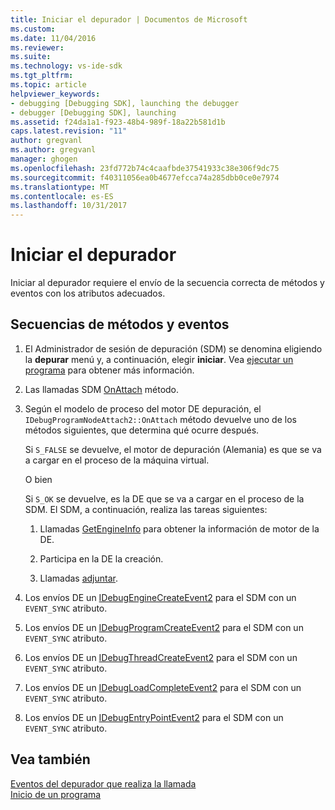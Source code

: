 ```yaml
---
title: Iniciar el depurador | Documentos de Microsoft
ms.custom: 
ms.date: 11/04/2016
ms.reviewer: 
ms.suite: 
ms.technology: vs-ide-sdk
ms.tgt_pltfrm: 
ms.topic: article
helpviewer_keywords:
- debugging [Debugging SDK], launching the debugger
- debugger [Debugging SDK], launching
ms.assetid: f24da1a1-f923-48b4-989f-18a22b581d1b
caps.latest.revision: "11"
author: gregvanl
ms.author: gregvanl
manager: ghogen
ms.openlocfilehash: 23fd772b74c4caafbde37541933c38e306f9dc75
ms.sourcegitcommit: f40311056ea0b4677efcca74a285dbb0ce0e7974
ms.translationtype: MT
ms.contentlocale: es-ES
ms.lasthandoff: 10/31/2017
---
```

# <a name="launching-the-debugger"></a>Iniciar el depurador
Iniciar al depurador requiere el envío de la secuencia correcta de métodos y eventos con los atributos adecuados.  
  
## <a name="sequences-of-methods-and-events"></a>Secuencias de métodos y eventos  
  
1.  El Administrador de sesión de depuración (SDM) se denomina eligiendo la **depurar** menú y, a continuación, elegir **iniciar**. Vea [ejecutar un programa](../../extensibility/debugger/launching-a-program.md) para obtener más información.  
  
2.  Las llamadas SDM [OnAttach](../../extensibility/debugger/reference/idebugprogramnodeattach2-onattach.md) método.  
  
3.  Según el modelo de proceso del motor DE depuración, el `IDebugProgramNodeAttach2::OnAttach` método devuelve uno de los métodos siguientes, que determina qué ocurre después.  
  
     Si `S_FALSE` se devuelve, el motor de depuración (Alemania) es que se va a cargar en el proceso de la máquina virtual.  
  
     O bien  
  
     Si `S_OK` se devuelve, es la DE que se va a cargar en el proceso de la SDM. El SDM, a continuación, realiza las tareas siguientes:  
  
    1.  Llamadas [GetEngineInfo](../../extensibility/debugger/reference/idebugprogramnode2-getengineinfo.md) para obtener la información de motor de la DE.  
  
    2.  Participa en la DE la creación.  
  
    3.  Llamadas [adjuntar](../../extensibility/debugger/reference/idebugengine2-attach.md).  
  
4.  Los envíos DE un [IDebugEngineCreateEvent2](../../extensibility/debugger/reference/idebugenginecreateevent2.md) para el SDM con un `EVENT_SYNC` atributo.  
  
5.  Los envíos DE un [IDebugProgramCreateEvent2](../../extensibility/debugger/reference/idebugprogramcreateevent2.md) para el SDM con un `EVENT_SYNC` atributo.  
  
6.  Los envíos DE un [IDebugThreadCreateEvent2](../../extensibility/debugger/reference/idebugthreadcreateevent2.md) para el SDM con un `EVENT_SYNC` atributo.  
  
7.  Los envíos DE un [IDebugLoadCompleteEvent2](../../extensibility/debugger/reference/idebugloadcompleteevent2.md) para el SDM con un `EVENT_SYNC` atributo.  
  
8.  Los envíos DE un [IDebugEntryPointEvent2](../../extensibility/debugger/reference/idebugentrypointevent2.md) para el SDM con un `EVENT_SYNC` atributo.  
  
## <a name="see-also"></a>Vea también  
 [Eventos del depurador que realiza la llamada](../../extensibility/debugger/calling-debugger-events.md)   
 [Inicio de un programa](../../extensibility/debugger/launching-a-program.md)